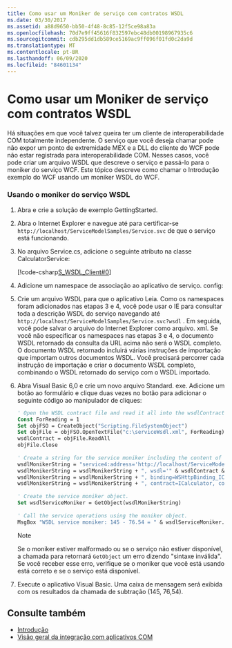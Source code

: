 ```yaml
---
title: Como usar um Moniker de serviço com contratos WSDL
ms.date: 03/30/2017
ms.assetid: a88d9650-bb50-4f48-8c85-12f5ce98a83a
ms.openlocfilehash: 70d7e9ff45616f832597ebc48db00198967935c6
ms.sourcegitcommit: cdb295dd1db589ce5169ac9ff096f01fd0c2da9d
ms.translationtype: MT
ms.contentlocale: pt-BR
ms.lasthandoff: 06/09/2020
ms.locfileid: "84601134"
---
```

# <a name="how-to-use-a-service-moniker-with-wsdl-contracts"></a>Como usar um Moniker de serviço com contratos WSDL
Há situações em que você talvez queira ter um cliente de interoperabilidade COM totalmente independente. O serviço que você deseja chamar pode não expor um ponto de extremidade MEX e a DLL do cliente do WCF pode não estar registrada para interoperabilidade COM. Nesses casos, você pode criar um arquivo WSDL que descreve o serviço e passá-lo para o moniker do serviço WCF. Este tópico descreve como chamar o Introdução exemplo do WCF usando um moniker WSDL do WCF.  
  
### <a name="using-the-wsdl-service-moniker"></a>Usando o moniker do serviço WSDL  
  
1. Abra e crie a solução de exemplo GettingStarted.  
  
2. Abra o Internet Explorer e navegue até para certificar-se `http://localhost/ServiceModelSamples/Service.svc` de que o serviço está funcionando.  
  
3. No arquivo Service.cs, adicione o seguinte atributo na classe CalculatorService:  
  
     [!code-csharp[S_WSDL_Client#0](../../../../samples/snippets/csharp/VS_Snippets_CFX/s_wsdl_client/cs/service.cs#0)]  
  
4. Adicione um namespace de associação ao aplicativo de serviço. config:  

5. Crie um arquivo WSDL para que o aplicativo Leia. Como os namespaces foram adicionados nas etapas 3 e 4, você pode usar o IE para consultar toda a descrição WSDL do serviço navegando até `http://localhost/ServiceModelSamples/Service.svc?wsdl` . Em seguida, você pode salvar o arquivo do Internet Explorer como arquivo. xml. Se você não especificar os namespaces nas etapas 3 e 4, o documento WSDL retornado da consulta da URL acima não será o WSDL completo. O documento WSDL retornado incluirá várias instruções de importação que importam outros documentos WSDL. Você precisará percorrer cada instrução de importação e criar o documento WSDL completo, combinando o WSDL retornado do serviço com o WSDL importado.  
  
6. Abra Visual Basic 6,0 e crie um novo arquivo Standard. exe. Adicione um botão ao formulário e clique duas vezes no botão para adicionar o seguinte código ao manipulador de cliques:  
  
    ```vb
    ' Open the WSDL contract file and read it all into the wsdlContract string.  
    Const ForReading = 1  
    Set objFSO = CreateObject("Scripting.FileSystemObject")  
    Set objFile = objFSO.OpenTextFile("c:\serviceWsdl.xml", ForReading)  
    wsdlContract = objFile.ReadAll  
    objFile.Close  
  
    ' Create a string for the service moniker including the content of the WSDL contract file.  
    wsdlMonikerString = "service4:address='http://localhost/ServiceModelSamples/service.svc'"  
    wsdlMonikerString = wsdlMonikerString + ", wsdl='" & wsdlContract & "'"  
    wsdlMonikerString = wsdlMonikerString + ", binding=WSHttpBinding_ICalculator, bindingNamespace='http://Microsoft.ServiceModel.Samples'"  
    wsdlMonikerString = wsdlMonikerString + ", contract=ICalculator, contractNamespace='http://Microsoft.ServiceModel.Samples'"  
  
    ' Create the service moniker object.  
    Set wsdlServiceMoniker = GetObject(wsdlMonikerString)  
  
    ' Call the service operations using the moniker object.  
    MsgBox "WSDL service moniker: 145 - 76.54 = " & wsdlServiceMoniker.Subtract(145, 76.54)  
    ```  
  
    > [!NOTE]
    > Se o moniker estiver malformado ou se o serviço não estiver disponível, a chamada para retornará `GetObject` um erro dizendo "sintaxe inválida".  Se você receber esse erro, verifique se o moniker que você está usando está correto e se o serviço está disponível.  
  
7. Execute o aplicativo Visual Basic. Uma caixa de mensagem será exibida com os resultados da chamada de subtração (145, 76,54).  
  
## <a name="see-also"></a>Consulte também

- [Introdução](../samples/getting-started-sample.md)
- [Visão geral da integração com aplicativos COM](integrating-with-com-applications-overview.md)

